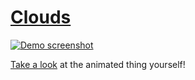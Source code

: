 # [Clouds][web]

[![Demo screenshot](https://i.imgur.com/9lOc2ue.jpg)][web]

[Take a look][web] at the animated thing yourself!

  [web]: https://liam4.github.io/clouds/index.html
